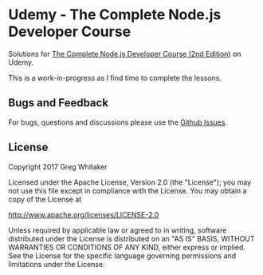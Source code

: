 # Udemy - The Complete Node.js Developer Course

Solutions for [The Complete Node.js Developer Course (2nd Edition)](https://www.udemy.com/the-complete-nodejs-developer-course-2) on Udemy.

This is a work-in-progress as I find time to complete the lessons.

## Bugs and Feedback

For bugs, questions and discussions please use the [Github Issues](https://github.com/gregwhitaker/udemy-nodejs/issues).

## License
Copyright 2017 Greg Whitaker

Licensed under the Apache License, Version 2.0 (the "License"); you may not use this file except in compliance with the License. You may obtain a copy of the License at

http://www.apache.org/licenses/LICENSE-2.0

Unless required by applicable law or agreed to in writing, software distributed under the License is distributed on an "AS IS" BASIS, WITHOUT WARRANTIES OR CONDITIONS OF ANY KIND, either express or implied. See the License for the specific language governing permissions and limitations under the License.
